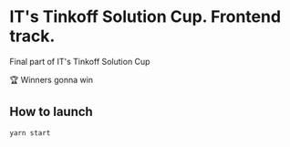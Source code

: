 # IT's Tinkoff Solution Cup. Frontend track.
Final part of IT's Tinkoff Solution Cup

🏆 Winners gonna win

## How to launch
```
yarn start
```
